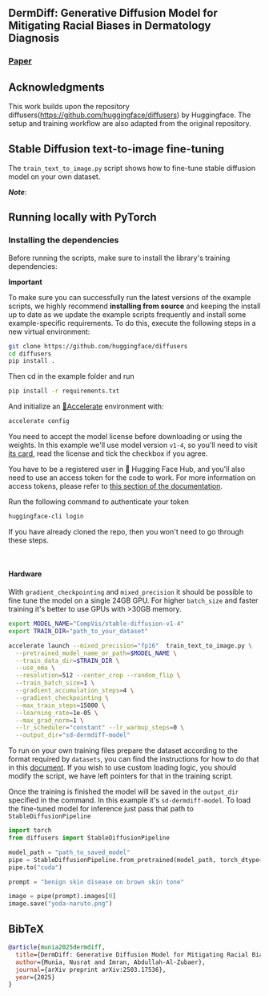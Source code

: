 ## DermDiff: Generative Diffusion Model for Mitigating Racial Biases in Dermatology Diagnosis

### [Paper](https://arxiv.org/abs/2503.17536)

## Acknowledgments

This work builds upon the repository diffusers(https://github.com/huggingface/diffusers) by Huggingface.
The setup and training workflow are also adapted from the original repository.



## Stable Diffusion text-to-image fine-tuning

The `train_text_to_image.py` script shows how to fine-tune stable diffusion model on your own dataset.

___Note___:


## Running locally with PyTorch
### Installing the dependencies

Before running the scripts, make sure to install the library's training dependencies:

**Important**

To make sure you can successfully run the latest versions of the example scripts, we highly recommend **installing from source** and keeping the install up to date as we update the example scripts frequently and install some example-specific requirements. To do this, execute the following steps in a new virtual environment:
```bash
git clone https://github.com/huggingface/diffusers
cd diffusers
pip install .
```

Then cd in the example folder  and run
```bash
pip install -r requirements.txt
```

And initialize an [🤗Accelerate](https://github.com/huggingface/accelerate/) environment with:

```bash
accelerate config
```



You need to accept the model license before downloading or using the weights. In this example we'll use model version `v1-4`, so you'll need to visit [its card](https://huggingface.co/CompVis/stable-diffusion-v1-4), read the license and tick the checkbox if you agree.

You have to be a registered user in 🤗 Hugging Face Hub, and you'll also need to use an access token for the code to work. For more information on access tokens, please refer to [this section of the documentation](https://huggingface.co/docs/hub/security-tokens).

Run the following command to authenticate your token

```bash
huggingface-cli login
```

If you have already cloned the repo, then you won't need to go through these steps.

<br>

#### Hardware
With `gradient_checkpointing` and `mixed_precision` it should be possible to fine tune the model on a single 24GB GPU. For higher `batch_size` and faster training it's better to use GPUs with >30GB memory.

<!-- accelerate_snippet_start -->
```bash
export MODEL_NAME="CompVis/stable-diffusion-v1-4"
export TRAIN_DIR="path_to_your_dataset"

accelerate launch --mixed_precision="fp16"  train_text_to_image.py \
  --pretrained_model_name_or_path=$MODEL_NAME \
  --train_data_dir=$TRAIN_DIR \
  --use_ema \
  --resolution=512 --center_crop --random_flip \
  --train_batch_size=1 \
  --gradient_accumulation_steps=4 \
  --gradient_checkpointing \
  --max_train_steps=15000 \
  --learning_rate=1e-05 \
  --max_grad_norm=1 \
  --lr_scheduler="constant" --lr_warmup_steps=0 \
  --output_dir="sd-dermdiff-model"
```
<!-- accelerate_snippet_end -->


To run on your own training files prepare the dataset according to the format required by `datasets`, you can find the instructions for how to do that in this [document](https://huggingface.co/docs/datasets/v2.4.0/en/image_load#imagefolder-with-metadata).
If you wish to use custom loading logic, you should modify the script, we have left pointers for that in the training script.


Once the training is finished the model will be saved in the `output_dir` specified in the command. In this example it's `sd-dermdiff-model`. To load the fine-tuned model for inference just pass that path to `StableDiffusionPipeline`

```python
import torch
from diffusers import StableDiffusionPipeline

model_path = "path_to_saved_model"
pipe = StableDiffusionPipeline.from_pretrained(model_path, torch_dtype=torch.float16)
pipe.to("cuda")

prompt = "benign skin disease on brown skin tone"

image = pipe(prompt).images[0]
image.save("yoda-naruto.png")
```


## BibTeX

```bibtex
@article{munia2025dermdiff,
  title={DermDiff: Generative Diffusion Model for Mitigating Racial Biases in Dermatology Diagnosis},
  author={Munia, Nusrat and Imran, Abdullah-Al-Zubaer},
  journal={arXiv preprint arXiv:2503.17536},
  year={2025}
}
```




